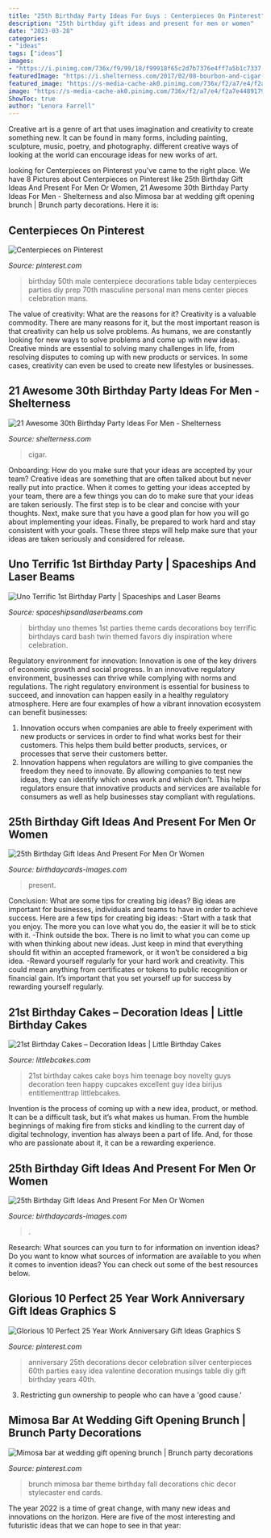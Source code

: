 ```yaml
---
title: "25th Birthday Party Ideas For Guys : Centerpieces On Pinterest"
description: "25th birthday gift ideas and present for men or women"
date: "2023-03-28"
categories:
- "ideas"
tags: ["ideas"]
images:
- "https://i.pinimg.com/736x/f9/99/18/f99918f65c2d7b7376e4ff7a5b1c7337.jpg"
featuredImage: "https://i.shelterness.com/2017/02/08-bourbon-and-cigar-bar-is-what-any-adult-guy-will-like.jpg"
featured_image: "https://s-media-cache-ak0.pinimg.com/736x/f2/a7/e4/f2a7e448917930d4d0ff013733b3f86a.jpg"
image: "https://s-media-cache-ak0.pinimg.com/736x/f2/a7/e4/f2a7e448917930d4d0ff013733b3f86a.jpg"
ShowToc: true
author: "Lenora Farrell"
---
```



Creative art is a genre of art that uses imagination and creativity to create something new. It can be found in many forms, including painting, sculpture, music, poetry, and photography. different creative ways of looking at the world can encourage ideas for new works of art.

	

		
looking for Centerpieces on Pinterest you've came to the right place. We have 8 Pictures about Centerpieces on Pinterest like 25th Birthday Gift Ideas And Present For Men Or Women, 21 Awesome 30th Birthday Party Ideas For Men - Shelterness and also Mimosa bar at wedding gift opening brunch | Brunch party decorations. Here it is:
		
    
## Centerpieces On Pinterest

<img loading=lazy src="https://s-media-cache-ak0.pinimg.com/736x/f2/a7/e4/f2a7e448917930d4d0ff013733b3f86a.jpg" onerror="this.onerror=null;this.src='https://tse3.mm.bing.net/th?id=OIP.NQGat8kOUMqE3VlSKk-AOQAAAA&amp;pid=15.1';" alt="Centerpieces on Pinterest">

_Source: pinterest.com_

>birthday 50th male centerpiece decorations table bday centerpieces parties diy prep 70th masculine personal man mens center pieces celebration mans. 

	

The value of creativity: What are the reasons for it?
Creativity is a valuable commodity. There are many reasons for it, but the most important reason is that creativity can help us solve problems. As humans, we are constantly looking for new ways to solve problems and come up with new ideas. Creative minds are essential to solving many challenges in life, from resolving disputes to coming up with new products or services. In some cases, creativity can even be used to create new lifestyles or businesses.

    
## 21 Awesome 30th Birthday Party Ideas For Men - Shelterness

<img loading=lazy src="https://i.shelterness.com/2017/02/08-bourbon-and-cigar-bar-is-what-any-adult-guy-will-like.jpg" onerror="this.onerror=null;this.src='https://tse4.mm.bing.net/th?id=OIP.AMKtt7G9v9DiqazY5RP2iwHaKx&amp;pid=15.1';" alt="21 Awesome 30th Birthday Party Ideas For Men - Shelterness">

_Source: shelterness.com_

>cigar. 

	

Onboarding: How do you make sure that your ideas are accepted by your team?
Creative ideas are something that are often talked about but never really put into practice. When it comes to getting your ideas accepted by your team, there are a few things you can do to make sure that your ideas are taken seriously. The first step is to be clear and concise with your thoughts. Next, make sure that you have a good plan for how you will go about implementing your ideas. Finally, be prepared to work hard and stay consistent with your goals. These three steps will help make sure that your ideas are taken seriously and considered for release.

    
## Uno Terrific 1st Birthday Party | Spaceships And Laser Beams

<img loading=lazy src="http://spaceshipsandlaserbeams.com/wp-content/uploads/2015/09/uno-birthday-party-ideas.jpg" onerror="this.onerror=null;this.src='https://tse4.mm.bing.net/th?id=OIP.hqK4rGpqvacX6IB3VZCt7gHaLH&amp;pid=15.1';" alt="Uno Terrific 1st Birthday Party | Spaceships and Laser Beams">

_Source: spaceshipsandlaserbeams.com_

>birthday uno themes 1st parties theme cards decorations boy terrific birthdays card bash twin themed favors diy inspiration where celebration. 

	

Regulatory environment for innovation:
Innovation is one of the key drivers of economic growth and social progress. In an innovative regulatory environment, businesses can thrive while complying with norms and regulations. The right regulatory environment is essential for business to succeed, and innovation can happen easily in a healthy regulatory atmosphere. Here are four examples of how a vibrant innovation ecosystem can benefit businesses: 
1) Innovation occurs when companies are able to freely experiment with new products or services in order to find what works best for their customers. This helps them build better products, services, or processes that serve their customers better.
2) Innovation happens when regulators are willing to give companies the freedom they need to innovate. By allowing companies to test new ideas, they can identify which ones work and which don’t. This helps regulators ensure that innovative products and services are available for consumers as well as help businesses stay compliant with regulations.

    
## 25th Birthday Gift Ideas And Present For Men Or Women

<img loading=lazy src="https://www.birthdaycards-images.com/wp-content/uploads/2020/10/Gift-ideas-on-25th-Birthday-1-768x1024.jpg" onerror="this.onerror=null;this.src='https://tse4.mm.bing.net/th?id=OIP.jn77hp6BrZBIls0Jzu8b-wHaJ4&amp;pid=15.1';" alt="25th Birthday Gift Ideas And Present For Men Or Women">

_Source: birthdaycards-images.com_

>present. 

	

Conclusion: What are some tips for creating big ideas?
Big ideas are important for businesses, individuals and teams to have in order to achieve success. Here are a few tips for creating big ideas:
-Start with a task that you enjoy. The more you can love what you do, the easier it will be to stick with it.
-Think outside the box. There is no limit to what you can come up with when thinking about new ideas. Just keep in mind that everything should fit within an accepted framework, or it won’t be considered a big idea.
-Reward yourself regularly for your hard work and creativity. This could mean anything from certificates or tokens to public recognition or financial gain. It’s important that you set yourself up for success by rewarding yourself regularly.

    
## 21st Birthday Cakes – Decoration Ideas | Little Birthday Cakes

<img loading=lazy src="https://www.littlebcakes.com/wp-content/uploads/2014/02/21st-Birthday-Cake-768x1024.jpg" onerror="this.onerror=null;this.src='https://tse2.mm.bing.net/th?id=OIP.dDSNhLNVPcQaiIWfbp_0LwHaJ4&amp;pid=15.1';" alt="21st Birthday Cakes – Decoration Ideas | Little Birthday Cakes">

_Source: littlebcakes.com_

>21st birthday cakes cake boys him teenage boy novelty guys decoration teen happy cupcakes excellent guy idea birijus entitlementtrap littlebcakes. 

	

Invention is the process of coming up with a new idea, product, or method. It can be a difficult task, but it’s what makes us human. From the humble beginnings of making fire from sticks and kindling to the current day of digital technology, invention has always been a part of life. And, for those who are passionate about it, it can be a rewarding experience.

    
## 25th Birthday Gift Ideas And Present For Men Or Women

<img loading=lazy src="https://www.birthdaycards-images.com/wp-content/uploads/2020/10/Gift-ideas-on-25th-Birthday.jpg" onerror="this.onerror=null;this.src='https://tse2.mm.bing.net/th?id=OIP.8Bpn3ZttqiFADQVvWraA6AHaJ4&amp;pid=15.1';" alt="25th Birthday Gift Ideas And Present For Men Or Women">

_Source: birthdaycards-images.com_

>. 

	

Research: What sources can you turn to for information on invention ideas?
Do you want to know what sources of information are available to you when it comes to invention ideas? You can check out some of the best resources below.

    
## Glorious 10 Perfect 25 Year Work Anniversary Gift Ideas Graphics S

<img loading=lazy src="https://i.pinimg.com/736x/ef/46/f6/ef46f622f7296f140cc7040f1c4867b7.jpg" onerror="this.onerror=null;this.src='https://tse3.mm.bing.net/th?id=OIP.xyNCZpBPJkruJE6kqlN2qAHaLH&amp;pid=15.1';" alt="Glorious 10 Perfect 25 Year Work Anniversary Gift Ideas Graphics S">

_Source: pinterest.com_

>anniversary 25th decorations decor celebration silver centerpieces 60th parties easy idea valentine decoration musings table diy gift birthday years 40th. 

	

3. Restricting gun ownership to people who can have a 'good cause.'

    
## Mimosa Bar At Wedding Gift Opening Brunch | Brunch Party Decorations

<img loading=lazy src="https://i.pinimg.com/736x/f9/99/18/f99918f65c2d7b7376e4ff7a5b1c7337.jpg" onerror="this.onerror=null;this.src='https://tse1.mm.bing.net/th?id=OIP.aOQz-jM05YQArkFhVz1cxAHaLH&amp;pid=15.1';" alt="Mimosa bar at wedding gift opening brunch | Brunch party decorations">

_Source: pinterest.com_

>brunch mimosa bar theme birthday fall decorations chic decor stylecaster end cards. 

	

The year 2022 is a time of great change, with many new ideas and innovations on the horizon. Here are five of the most interesting and futuristic ideas that we can hope to see in that year:

